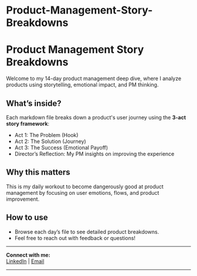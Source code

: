 # Product-Management-Story-Breakdowns

# Product Management Story Breakdowns

Welcome to my 14-day product management deep dive, where I analyze products using storytelling, emotional impact, and PM thinking.

## What’s inside?

Each markdown file breaks down a product's user journey using the **3-act story framework**:
- Act 1: The Problem (Hook)
- Act 2: The Solution (Journey)
- Act 3: The Success (Emotional Payoff)
- Director’s Reflection: My PM insights on improving the experience

## Why this matters

This is my daily workout to become dangerously good at product management by focusing on user emotions, flows, and product improvement.

## How to use

- Browse each day’s file to see detailed product breakdowns.
- Feel free to reach out with feedback or questions!

---

**Connect with me:**  
[LinkedIn](https://www.linkedin.com/in/nimcy-reema-aa3861227/) | [Email](mailto:cseskct141nimcyreema.n@gmail.com)

---


